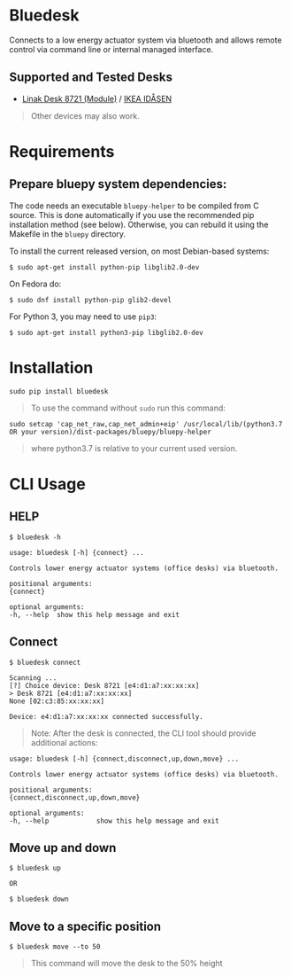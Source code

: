 # Bluedesk

Connects to a low energy actuator system via bluetooth and allows remote control via command line or internal managed interface.

## Supported and Tested Desks

- [Linak Desk 8721 (Module)](https://www.linak.com/products/controls/desk-control-basic-app/) / [IKEA IDÅSEN](https://www.ikea.com/gb/en/p/idasen-desk-sit-stand-brown-beige-s79280917/)

> Other devices may also work.

# Requirements

## Prepare **bluepy** system dependencies:

The code needs an executable `bluepy-helper` to be compiled from C source. This is done
automatically if you use the recommended pip installation method (see below). Otherwise,
you can rebuild it using the Makefile in the `bluepy` directory.

To install the current released version, on most Debian-based systems:

    $ sudo apt-get install python-pip libglib2.0-dev

On Fedora do:

    $ sudo dnf install python-pip glib2-devel

For Python 3, you may need to use `pip3`:

    $ sudo apt-get install python3-pip libglib2.0-dev


# Installation

    sudo pip install bluedesk



> To use the command without `sudo` run this command:

    sudo setcap 'cap_net_raw,cap_net_admin+eip' /usr/local/lib/(python3.7 OR your version)/dist-packages/bluepy/bluepy-helper

> where python3.7 is relative to your current used version.


# CLI Usage

## HELP

    $ bluedesk -h

    usage: bluedesk [-h] {connect} ...

    Controls lower energy actuator systems (office desks) via bluetooth.

    positional arguments:
    {connect}

    optional arguments:
    -h, --help  show this help message and exit

## Connect

    $ bluedesk connect

    Scanning ...
    [?] Choice device: Desk 8721 [e4:d1:a7:xx:xx:xx]
    > Desk 8721 [e4:d1:a7:xx:xx:xx]
    None [02:c3:85:xx:xx:xx]

    Device: e4:d1:a7:xx:xx:xx connected successfully.

> Note: After the desk is connected, the CLI tool should provide additional actions:

    usage: bluedesk [-h] {connect,disconnect,up,down,move} ...

    Controls lower energy actuator systems (office desks) via bluetooth.

    positional arguments:
    {connect,disconnect,up,down,move}

    optional arguments:
    -h, --help            show this help message and exit

## Move up and down

    $ bluedesk up

    OR

    $ bluedesk down

## Move to a specific position

    $ bluedesk move --to 50

> This command will move the desk to the 50% height 
